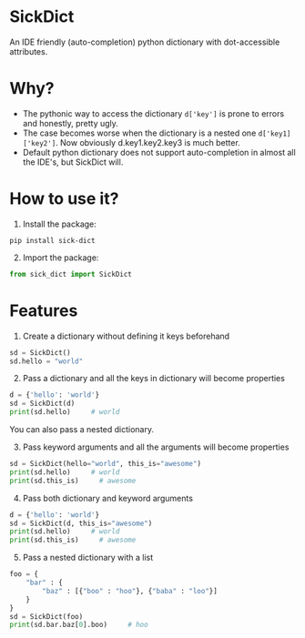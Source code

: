# SickDict
An IDE friendly (auto-completion) python dictionary with dot-accessible attributes.

# Why?
- The pythonic way to access the dictionary `d['key']` is prone to errors and honestly, pretty ugly.
- The case becomes worse when the dictionary is a nested one `d['key1]['key2']`. Now obviously d.key1.key2.key3 is much better.
- Default python dictionary does not support auto-completion in almost all the IDE's, but SickDict will.

# How to use it?
1. Install the package:
```console
pip install sick-dict
```
2. Import the package:
```python
from sick_dict import SickDict
```

# Features
1. Create a dictionary without defining it keys beforehand
```python
sd = SickDict()
sd.hello = "world"
```
2. Pass a dictionary and all the keys in dictionary will become properties
```python
d = {'hello': 'world'}
sd = SickDict(d)
print(sd.hello)     # world
```
You can also pass a nested dictionary.

3. Pass keyword arguments and all the arguments will become properties
```python
sd = SickDict(hello="world", this_is="awesome")
print(sd.hello)     # world
print(sd.this_is)     # awesome
```
4. Pass both dictionary and keyword arguments
```python
d = {'hello': 'world'}
sd = SickDict(d, this_is="awesome")
print(sd.hello)     # world
print(sd.this_is)     # awesome
```
5. Pass a nested dictionary with a list
```python
foo = {
    "bar" : {
        "baz" : [{"boo" : "hoo"}, {"baba" : "loo"}]
    }
}
sd = SickDict(foo)
print(sd.bar.baz[0].boo)     # hoo
```
